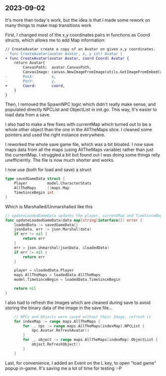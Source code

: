 ## 2023-09-02

It's more than today's work, but the idea is that I made some rework on many things to make map transitions work

First, I changed most of the x,y coordinates pairs in functions as Coord structs, which allows me to add Map information:

```diff
// CreateAvatar create a copy of an Avatar on given x,y coordinates.
- func CreateAvatar(avatar Avatar, x, y int) Avatar {
+ func CreateAvatar(avatar Avatar, coord Coord) Avatar {
	return Avatar{
		CanvasPath:  avatar.CanvasPath,
		CanvasImage: canvas.NewImageFromImage(utils.GetImageFromEmbed(avatar.CanvasPath)),
-		PosX:        x,
-		PosY:        y,
+		Coord:       coord,
	}
}
```

Then, I removed the SpawnNPC logic which didn't really make sense, and populated directly NPCList and ObjectList in init.go. This way, It's easier to load data from a save.

I also had to make a few fixes with currentMap which turned out to be a whole other object than the one in the AllTheMaps slice. I cleaned some pointers and used the right instance everywhere.

I reworked the whole save game file, which was a bit bloated. I now save maps data from all the maps (using AllTheMaps variable) rather than just the currentMap. I struggled a bit but found out I was doing some things relly unefficiently. The file is now much shorter and works. 

I now use (both for load and save) a struct 

```go
type savedGameData struct {
	Player         model.CharacterStats
	AllTheMaps     []maps.Map
	TimeSinceBegin int
}
``` 

Which is Marshalled/Unmarshalled like this

```go
// updateLoadedGameData updates the player, currentMap and TimeSinceBegin with the loaded data.
func updateLoadedGameData(data map[string]interface{}) error {
	loadedData := savedGameData{}
	jsonData, err := json.Marshal(data)
	if err != nil {
		return err
	}
	err = json.Unmarshal(jsonData, &loadedData)
	if err != nil {
		return err
	}

	player = &loadedData.Player
	maps.AllTheMaps = loadedData.AllTheMaps
	model.TimeSinceBegin = loadedData.TimeSinceBegin

	return nil
}
```

I also had to refresh the Images which are cleaned during save to avoid storing the binary data of the image in the save file...

```go
	// NPCs and Objects were saved without their Image, refresh it
	for indexMap := range maps.AllTheMaps {
		for _, npc := range maps.AllTheMaps[indexMap].NPCList {
			npc.Avatar.RefreshAvatar()
		}
		for _, object := range maps.AllTheMaps[indexMap].ObjectList {
			object.RefreshObject()
		}
	}
```

Last, for convenience, I added an Event on the L key, to open "load game" popup in-game. It's saving me a lot of time for testing :-P